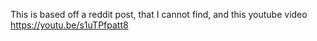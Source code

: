 This is based off a reddit post, that I cannot find, and this youtube video https://youtu.be/s1uTPfpatt8
